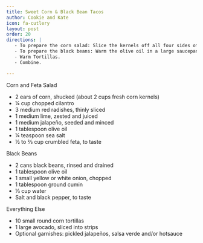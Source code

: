 ```yaml
---
title: Sweet Corn & Black Bean Tacos
author: Cookie and Kate
icon: fa-cutlery
layout: post
order: 20
directions: |
   - To prepare the corn salad: Slice the kernels off all four sides of the corn cobs. Transfer the kernels to a medium-sized mixing bowl and add the other ingredients aside from feta. Mix well. Stir in feta. Set the bowl aside to marinate while your prepare the beans.
   - To prepare the black beans: Warm the olive oil in a large saucepan over medium heat. Add the onions and a sprinkle of salt. Cook about 5 to 8 minutes. Add the cumin and cook for about 30 seconds while stirring. Pour in the beans and ⅓ cup water. Stir, cover and reduce heat to simmer. Cook for 5 minutes, then remove the lid and use the back of a fork to mash up at least half of the beans. Remove from heat, season generously with salt and pepper, and cover until you’re ready to serve.
   - Warm Tortillas.
   - Combine.

---
```


Corn and Feta Salad
<ul>
	<li>2 ears of corn, shucked (about 2 cups fresh corn kernels)</li>
	<li>¼ cup chopped cilantro</li>
	<li>3 medium red radishes, thinly sliced</li>
	<li>1 medium lime, zested and juiced</li>
	<li>1 medium jalapeño, seeded and minced</li>
	<li>1 tablespoon olive oil</li>
	<li>¼ teaspoon sea salt</li>
	<li>½ to ⅔ cup crumbled feta, to taste</li>
</ul>

Black Beans
<ul>
	<li>2 cans black beans, rinsed and drained</li>
	<li>1 tablespoon olive oil</li>
	<li>1 small yellow or white onion, chopped</li>
	<li>1 tablespoon ground cumin</li>
	<li>⅓ cup water</li>
	<li>Salt and black pepper, to taste</li>
</ul>

Everything Else
<ul>
	<li>10 small round corn tortillas</li>
	<li>1 large avocado, sliced into strips</li>
	<li>Optional garnishes: pickled jalapeños, salsa verde and/or hotsauce</li>
</ul>